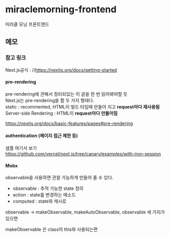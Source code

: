 # miraclemorning-frontend
미라클 모닝 프론트엔드

## 메모

### 참고 링크 
Next.js공식 : //https://nextjs.org/docs/getting-started    

#### pre-rendering
pre-rendering에 관해서 정리되있는 이 글을 한 번 읽어봐야할 듯   
Next.js는 pre-rendering을 함 두 가지 형태다.   
static : recommented, HTML이 빌드 타임때 만들어 지고 **request마다 재사용됨**    
Server-side Rendering : HTML이 **request마다 만들어짐**    

https://nextjs.org/docs/basic-features/pages#pre-rendering    

#### authentication (페이지 접근 제한 등)
샘플 여기서 보기    
https://github.com/vercel/next.js/tree/canary/examples/with-iron-session     

#### Mobx

observable을 사용하면 관찰 가능하게 만들어 줄 수 있다.    

- observable : 추적 가능한 state 정의   
- action : state를 변경하는 메소드   
- computed : state와 캐시로    

observable -> makeObservable, makeAutoObservable, observable 세 가지가 있으면 

makeObservable 은 class의 this와 사용되는편 